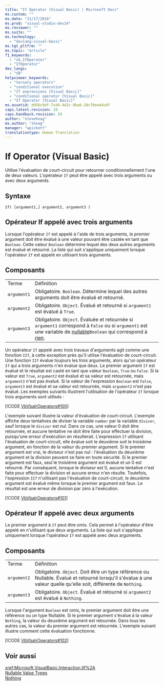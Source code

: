 ```yaml
---
title: "If Operator (Visual Basic) | Microsoft Docs"
ms.custom: ""
ms.date: "11/17/2016"
ms.prod: "visual-studio-dev14"
ms.reviewer: ""
ms.suite: ""
ms.technology: 
  - "devlang-visual-basic"
ms.tgt_pltfrm: ""
ms.topic: "article"
f1_keywords: 
  - "vb.IfOperator"
  - "IfOperator"
dev_langs: 
  - "VB"
helpviewer_keywords: 
  - "ternary operators"
  - "conditional execution"
  - "If expressions [Visual Basic]"
  - "conditional operator [Visual Basic]"
  - "If Operator [Visual Basic]"
ms.assetid: dd56c9df-7cd4-442c-9ba6-20c70ee44c8f
caps.latest.revision: 19
caps.handback.revision: 19
author: "stevehoag"
ms.author: "shoag"
manager: "wpickett"
translationtype: Human Translation
---
```

# If Operator (Visual Basic)
Utilise l'évaluation de court\-circuit pour retourner conditionnellement l'une de deux valeurs.  L'opérateur `If` peut être appelé avec trois arguments ou avec deux arguments.  
  
## Syntaxe  
  
```  
If( [argument1,] argument2, argument3 )  
```  
  
## Opérateur If appelé avec trois arguments  
 Lorsque l'opérateur `If` est appelé à l'aide de trois arguments, le premier argument doit être évalué à une valeur pouvant être castée en tant que `Boolean`.  Cette valeur `Boolean` détermine lequel des deux autres arguments est évalué et retourné.  La liste qui suit s'applique uniquement lorsque l'opérateur `If` est appelé en utilisant trois arguments.  
  
## Composants  
  
|||  
|-|-|  
|Terme|Définition|  
|`argument1`|Obligatoire.  `Boolean`.  Détermine lequel des autres arguments doit être évalué et retourné.|  
|`argument2`|Obligatoire.  `Object`.  Évalué et retourné si `argument1` est évalué à `True`.|  
|`argument3`|Obligatoire.  `Object`.  Évaluée et retournée si `argument1` correspond à `False` ou si `argument1` est une variable de [nullable](../../../visual-basic/programming-guide/language-features/data-types/nullable-value-types.md)`Boolean` qui correspond à [rien](../../../visual-basic/language-reference/nothing.md).|  
  
 Un opérateur `If` appelé avec trois travaux d'arguments agit comme une fonction `IIf`, à cette exception près qu'il utilise l'évaluation de court\-circuit.  Une fonction `IIf` évalue toujours les trois arguments, alors qu'un opérateur `If` qui a trois arguments n'en évalue que deux.  Le premier argument `If` est évalué et le résultat est casté en tant que valeur `Boolean`, `True` ou `False`.  Si la valeur est `True`, `argument2` est évalué et sa valeur est retournée, mais `argument3` n'est pas évalué.  Si la valeur de l'expression `Boolean` est `False`, `argument3` est évalué et sa valeur est retournée, mais `argument2` n'est pas évalué.  Les exemples suivants illustrent l'utilisation de l'opérateur `If` lorsque trois arguments sont utilisés :  
  
 [!CODE [VbVbalrOperators#100](../CodeSnippet/VS_Snippets_VBCSharp/VbVbalrOperators#100)]  
  
 L'exemple suivant illustre la valeur d'évaluation de court\-circuit.  L'exemple affiche deux tentatives de diviser la variable `number` par la variable `divisor`, sauf lorsque le `divisor` est nul.  Dans ce cas, une valeur 0 doit être retournée, et aucune tentative ne doit être faite pour effectuer la division, puisqu'une erreur d'exécution en résulterait.  L'expression `If` utilisant l'évaluation de court\-circuit, elle évalue soit le deuxième soit le troisième argument, en fonction de la valeur du premier argument.  Si le premier argument est vrai, le diviseur n'est pas nul : l'évaluation du deuxième argument et la division peuvent se faire en toute sécurité.  Si le premier argument est faux, seul le troisième argument est évalué et un 0 est retourné.  Par conséquent, lorsque le diviseur est 0, aucune tentative n'est faite pour effectuer la division et aucune erreur n'en résulte.  Toutefois, l'expression `IIf` n'utilisant pas l'évaluation de court\-circuit, le deuxième argument est évalué même lorsque le premier argument est faux.  Le résultat est une erreur de division par zéro à l'exécution.  
  
 [!CODE [VbVbalrOperators#101](../CodeSnippet/VS_Snippets_VBCSharp/VbVbalrOperators#101)]  
  
## Opérateur If appelé avec deux arguments  
 Le premier argument à `If` peut être omis.  Cela permet à l'opérateur d'être appelé en n'utilisant que deux arguments.  La liste qui suit s'applique uniquement lorsque l'opérateur `If` est appelé avec deux arguments.  
  
## Composants  
  
|||  
|-|-|  
|Terme|Définition|  
|`argument2`|Obligatoire.  `Object`.  Doit être un type référence ou Nullable.  Évalué et retourné lorsqu'il s'évalue à une valeur quelle qu'elle soit, différente de `Nothing`.|  
|`argument3`|Obligatoire.  `Object`.  Évalué et retourné si `argument2` est évalué à `Nothing`.|  
  
 Lorsque l'argument `Boolean` est omis, le premier argument doit être une référence ou un type Nullable.  Si le premier argument s'évalue à la valeur `Nothing`, la valeur du deuxième argument est retournée.  Dans tous les autres cas, la valeur du premier argument est retournée.  L'exemple suivant illustre comment cette évaluation fonctionne.  
  
 [!CODE [VbVbalrOperators#102](../CodeSnippet/VS_Snippets_VBCSharp/VbVbalrOperators#102)]  
  
## Voir aussi  
 <xref:Microsoft.VisualBasic.Interaction.IIf%2A>   
 [Nullable Value Types](../../../visual-basic/programming-guide/language-features/data-types/nullable-value-types.md)   
 [Nothing](../../../visual-basic/language-reference/nothing.md)